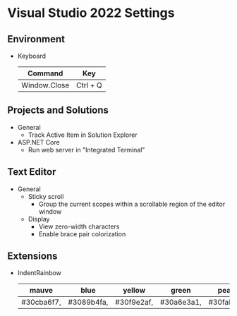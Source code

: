 # Visual Studio 2022 Settings

## Environment

-   Keyboard

    | Command      | Key      |
    | ------------ | -------- |
    | Window.Close | Ctrl + Q |

## Projects and Solutions

-   General
    -   Track Active Item in Solution Explorer
-   ASP.NET Core
    -   Run web server in "Integrated Terminal"

## Text Editor

-   General
    -   Sticky scroll
        -   Group the current scopes within a scrollable region of the editor window
    -   Display
        -   View zero-width characters
        -   Enable brace pair colorization

## Extensions

-   IndentRainbow

    | mauve      | blue       | yellow     | green      | peach      | red       |
    | ---------- | ---------- | ---------- | ---------- | ---------- | --------- |
    | #30cba6f7, | #3089b4fa, | #30f9e2af, | #30a6e3a1, | #30fab387, | #30f38ba8 |
